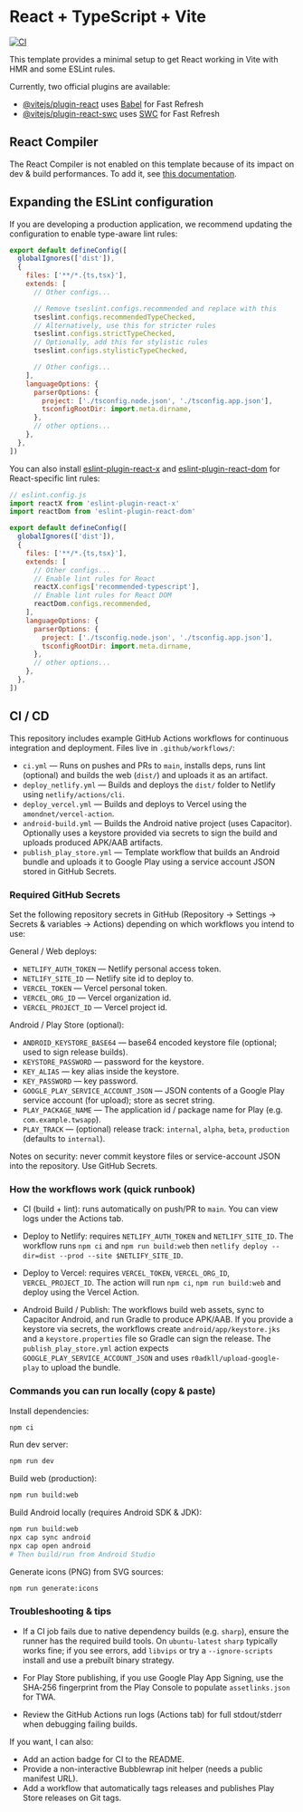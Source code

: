 # React + TypeScript + Vite

[![CI](https://github.com/hammermaps/TWS-App/actions/workflows/ci.yml/badge.svg)](https://github.com/hammermaps/TWS-App/actions/workflows/ci.yml)

This template provides a minimal setup to get React working in Vite with HMR and some ESLint rules.

Currently, two official plugins are available:

- [@vitejs/plugin-react](https://github.com/vitejs/vite-plugin-react/blob/main/packages/plugin-react) uses [Babel](https://babeljs.io/) for Fast Refresh
- [@vitejs/plugin-react-swc](https://github.com/vitejs/vite-plugin-react/blob/main/packages/plugin-react-swc) uses [SWC](https://swc.rs/) for Fast Refresh

## React Compiler

The React Compiler is not enabled on this template because of its impact on dev & build performances. To add it, see [this documentation](https://react.dev/learn/react-compiler/installation).

## Expanding the ESLint configuration

If you are developing a production application, we recommend updating the configuration to enable type-aware lint rules:

```js
export default defineConfig([
  globalIgnores(['dist']),
  {
    files: ['**/*.{ts,tsx}'],
    extends: [
      // Other configs...

      // Remove tseslint.configs.recommended and replace with this
      tseslint.configs.recommendedTypeChecked,
      // Alternatively, use this for stricter rules
      tseslint.configs.strictTypeChecked,
      // Optionally, add this for stylistic rules
      tseslint.configs.stylisticTypeChecked,

      // Other configs...
    ],
    languageOptions: {
      parserOptions: {
        project: ['./tsconfig.node.json', './tsconfig.app.json'],
        tsconfigRootDir: import.meta.dirname,
      },
      // other options...
    },
  },
])
```

You can also install [eslint-plugin-react-x](https://github.com/Rel1cx/eslint-react/tree/main/packages/plugins/eslint-plugin-react-x) and [eslint-plugin-react-dom](https://github.com/Rel1cx/eslint-react/tree/main/packages/plugins/eslint-plugin-react-dom) for React-specific lint rules:

```js
// eslint.config.js
import reactX from 'eslint-plugin-react-x'
import reactDom from 'eslint-plugin-react-dom'

export default defineConfig([
  globalIgnores(['dist']),
  {
    files: ['**/*.{ts,tsx}'],
    extends: [
      // Other configs...
      // Enable lint rules for React
      reactX.configs['recommended-typescript'],
      // Enable lint rules for React DOM
      reactDom.configs.recommended,
    ],
    languageOptions: {
      parserOptions: {
        project: ['./tsconfig.node.json', './tsconfig.app.json'],
        tsconfigRootDir: import.meta.dirname,
      },
      // other options...
    },
  },
])
```

## CI / CD

This repository includes example GitHub Actions workflows for continuous integration and deployment. Files live in `.github/workflows/`:

- `ci.yml` — Runs on pushes and PRs to `main`, installs deps, runs lint (optional) and builds the web (`dist/`) and uploads it as an artifact.
- `deploy_netlify.yml` — Builds and deploys the `dist/` folder to Netlify using `netlify/actions/cli`.
- `deploy_vercel.yml` — Builds and deploys to Vercel using the `amondnet/vercel-action`.
- `android-build.yml` — Builds the Android native project (uses Capacitor). Optionally uses a keystore provided via secrets to sign the build and uploads produced APK/AAB artifacts.
- `publish_play_store.yml` — Template workflow that builds an Android bundle and uploads it to Google Play using a service account JSON stored in GitHub Secrets.

### Required GitHub Secrets

Set the following repository secrets in GitHub (Repository -> Settings -> Secrets & variables -> Actions) depending on which workflows you intend to use:

General / Web deploys:
- `NETLIFY_AUTH_TOKEN` — Netlify personal access token.
- `NETLIFY_SITE_ID` — Netlify site id to deploy to.
- `VERCEL_TOKEN` — Vercel personal token.
- `VERCEL_ORG_ID` — Vercel organization id.
- `VERCEL_PROJECT_ID` — Vercel project id.

Android / Play Store (optional):
- `ANDROID_KEYSTORE_BASE64` — base64 encoded keystore file (optional; used to sign release builds).
- `KEYSTORE_PASSWORD` — password for the keystore.
- `KEY_ALIAS` — key alias inside the keystore.
- `KEY_PASSWORD` — key password.
- `GOOGLE_PLAY_SERVICE_ACCOUNT_JSON` — JSON contents of a Google Play service account (for upload); store as secret string.
- `PLAY_PACKAGE_NAME` — The application id / package name for Play (e.g. `com.example.twsapp`).
- `PLAY_TRACK` — (optional) release track: `internal`, `alpha`, `beta`, `production` (defaults to `internal`).

Notes on security: never commit keystore files or service-account JSON into the repository. Use GitHub Secrets.

### How the workflows work (quick runbook)

- CI (build + lint): runs automatically on push/PR to `main`. You can view logs under the Actions tab.

- Deploy to Netlify: requires `NETLIFY_AUTH_TOKEN` and `NETLIFY_SITE_ID`. The workflow runs `npm ci` and `npm run build:web` then `netlify deploy --dir=dist --prod --site $NETLIFY_SITE_ID`.

- Deploy to Vercel: requires `VERCEL_TOKEN`, `VERCEL_ORG_ID`, `VERCEL_PROJECT_ID`. The action will run `npm ci`, `npm run build:web` and deploy using the Vercel Action.

- Android Build / Publish: The workflows build web assets, sync to Capacitor Android, and run Gradle to produce APK/AAB. If you provide a keystore via secrets, the workflows create `android/app/keystore.jks` and a `keystore.properties` file so Gradle can sign the release. The `publish_play_store.yml` action expects `GOOGLE_PLAY_SERVICE_ACCOUNT_JSON` and uses `r0adkll/upload-google-play` to upload the bundle.

### Commands you can run locally (copy & paste)

Install dependencies:

```bash
npm ci
```

Run dev server:

```bash
npm run dev
```

Build web (production):

```bash
npm run build:web
```

Build Android locally (requires Android SDK & JDK):

```bash
npm run build:web
npx cap sync android
npx cap open android
# Then build/run from Android Studio
```

Generate icons (PNG) from SVG sources:

```bash
npm run generate:icons
```

### Troubleshooting & tips

- If a CI job fails due to native dependency builds (e.g. `sharp`), ensure the runner has the required build tools. On `ubuntu-latest` `sharp` typically works fine; if you see errors, add `libvips` or try a `--ignore-scripts` install and use a prebuilt binary strategy.

- For Play Store publishing, if you use Google Play App Signing, use the SHA‑256 fingerprint from the Play Console to populate `assetlinks.json` for TWA.

- Review the GitHub Actions run logs (Actions tab) for full stdout/stderr when debugging failing builds.

If you want, I can also:
- Add an action badge for CI to the README.
- Provide a non-interactive Bubblewrap init helper (needs a public manifest URL).
- Add a workflow that automatically tags releases and publishes Play Store releases on Git tags.
